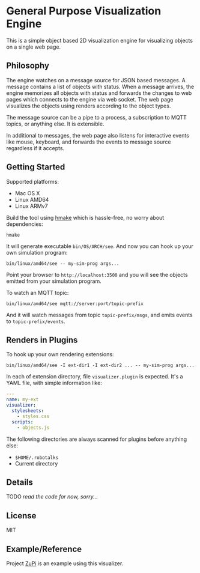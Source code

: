 # General Purpose Visualization Engine

This is a simple object based 2D visualization engine for visualizing objects
on a single web page.

## Philosophy

The engine watches on a message source for JSON based messages.
A message contains a list of objects with status.
When a message arrives, the engine memorizes all objects with status and
forwards the changes to web pages which connects to the engine via web socket.
The web page visualizes the objects using renders according to the object types.

The message source can be a pipe to a process, a subscription to MQTT topics, or
anything else. It is extensible.

In additional to messages, the web page also listens for interactive events
like mouse, keyboard, and forwards the events to message source regardless if
it accepts.

## Getting Started

Supported platforms:

- Mac OS X
- Linux AMD64
- Linux ARMv7

Build the tool using [hmake](https://evo-cloud.github.io/hmake) which is hassle-free,
no worry about dependencies:

```
hmake
```

It will generate executable `bin/OS/ARCH/see`.
And now you can hook up your own simulation program:

```
bin/linux/amd64/see -- my-sim-prog args...
```

Point your browser to `http://localhost:3500` and you will see the objects emitted
from your simulation program.

To watch an MQTT topic:

```
bin/linux/amd64/see mqtt://server:port/topic-prefix
```

And it will watch messages from topic `topic-prefix/msgs`, and emits events to
`topic-prefix/events`.

## Renders in Plugins

To hook up your own rendering extensions:

```
bin/linux/amd64/see -I ext-dir1 -I ext-dir2 ... -- my-sim-prog args...
```

In each of extension directory, file `visualizer.plugin` is expected.
It's a YAML file, with simple information like:

```yaml
---
name: my-ext
visualizer:
  stylesheets:
    - styles.css
  scripts:
    - objects.js
```

The following directories are always scanned for plugins before anything else:

- `$HOME/.robotalks`
- Current directory

## Details

TODO _read the code for now, sorry..._

## License
MIT

## Example/Reference

Project [ZuPi](https://github.com/evo-bots/zupi) is an example using this visualizer.
